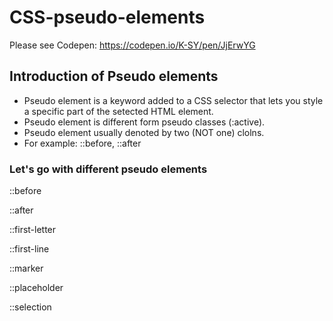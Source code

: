 # CSS-pseudo-elements

Please see Codepen: https://codepen.io/K-SY/pen/JjErwYG

## Introduction of Pseudo elements
  
  - Pseudo element is a keyword added to a CSS selector that lets you style a specific part of the setected HTML element.
  - Pseudo element is different form pseudo classes (:active).
  - Pseudo element usually denoted by two (NOT one) clolns.
  - For example: ::before, ::after

### Let's go with different pseudo elements

::before

::after

::first-letter

::first-line

::marker

::placeholder

::selection
